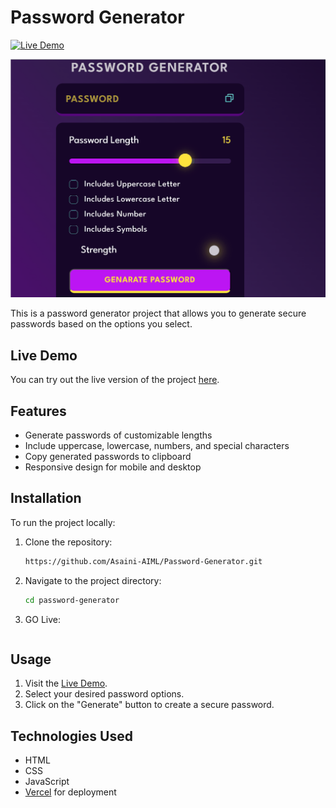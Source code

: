 # Password Generator

[![Live Demo](https://img.shields.io/badge/Live-Demo-brightgreen)](https://password-generator-anubhav-sainis-projects-b4d0d046.vercel.app/)

![Password Generator Demo](./assets/Animation.gif)

This is a password generator project that allows you to generate secure passwords based on the options you select.

## Live Demo
You can try out the live version of the project [here](https://password-generator-anubhav-sainis-projects-b4d0d046.vercel.app/).

## Features
- Generate passwords of customizable lengths
- Include uppercase, lowercase, numbers, and special characters
- Copy generated passwords to clipboard
- Responsive design for mobile and desktop

## Installation
To run the project locally:

1. Clone the repository:
    ```bash
    https://github.com/Asaini-AIML/Password-Generator.git
    ```
2. Navigate to the project directory:
    ```bash
    cd password-generator
    ```
3. GO Live:
    
    ```

## Usage
1. Visit the [Live Demo](https://password-generator-anubhav-sainis-projects-b4d0d046.vercel.app/).
2. Select your desired password options.
3. Click on the "Generate" button to create a secure password.

## Technologies Used
- HTML
- CSS
- JavaScript
- [Vercel](https://vercel.com/) for deployment
